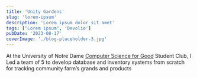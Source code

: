 ```yaml
---
title: 'Unity Gardens'
slug: 'lorem-ipsum'
description: 'Lorem ipsum dolor sit amet'
tags: ["Lorem ipsum", 'Devolio']
pubDate: '2023-08-17'
coverImage: './blog-placeholder-3.jpg'
---
```


At the University of Notre Dame [Computer Science for Good](https://sites.nd.edu/cs4good/) Student Club, I Led a team of 5 to develop database and inventory systems from scratch for tracking community farm’s grands and products 
